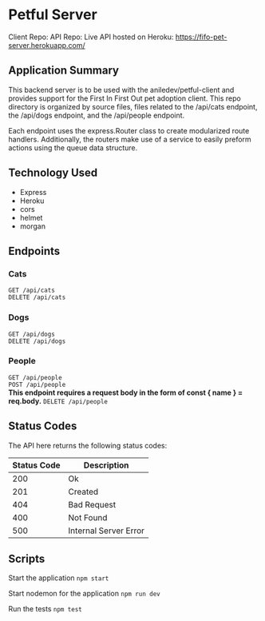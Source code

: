 # Petful Server

Client Repo:
API Repo:
Live API hosted on Heroku: https://fifo-pet-server.herokuapp.com/

## Application Summary

This backend server is to be used with the aniledev/petful-client and provides support for the First In First Out pet adoption client. This repo directory is organized by source files, files related to the /api/cats endpoint, the /api/dogs endpoint, and the /api/people endpoint.

Each endpoint uses the express.Router class to create modularized route handlers. Additionally, the routers make use of a service to easily preform actions using the queue data structure.

## Technology Used

- Express
- Heroku
- cors
- helmet
- morgan

## Endpoints

### Cats

`GET /api/cats`<br/>
`DELETE /api/cats`

### Dogs

`GET /api/dogs`<br/>
`DELETE /api/dogs`

### People

`GET /api/people`<br/>
`POST /api/people`<br/>
**This endpoint requires a request body in the form of const { name } = req.body.**
`DELETE /api/people`

## Status Codes

The API here returns the following status codes:

| Status Code | Description           |
| ----------- | --------------------- |
| 200         | Ok                    |
| 201         | Created               |
| 404         | Bad Request           |
| 400         | Not Found             |
| 500         | Internal Server Error |

## Scripts

Start the application `npm start`

Start nodemon for the application `npm run dev`

Run the tests `npm test`
